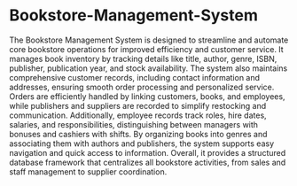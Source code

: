 # Bookstore-Management-System
The Bookstore Management System is designed to streamline and automate core bookstore operations for improved efficiency and customer service. It manages book inventory by tracking details like title, author, genre, ISBN, publisher, publication year, and stock availability. The system also maintains comprehensive customer records, including contact information and addresses, ensuring smooth order processing and personalized service. Orders are efficiently handled by linking customers, books, and employees, while publishers and suppliers are recorded to simplify restocking and communication. 
Additionally, employee records track roles, hire dates, salaries, and responsibilities, distinguishing between managers with bonuses and cashiers with shifts. By organizing books into genres and associating them with authors and publishers, the system supports easy navigation and quick access to information. Overall, it provides a structured database framework that centralizes all bookstore activities, from sales and staff management to supplier coordination.
